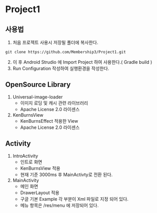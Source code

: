 # Project1

## 사용법
1. 처음 프로젝트 사용시 저장될 폴더에 복사한다.
```
git clone https://github.com/Membership3/Project1.git
```
2. 이 후 Android Strudio 에 Import Project 하여 사용한다.( Gradle build )
3. Run Configuration 작성하여 실행환경을 작성한다.

## OpenSource Library
1. Universal-image-loader
	- 이미지 로딩 및 캐시 관련 라이브러리
	- Apache License 2.0 라이센스
2. KenBurnsView
	- KenBurnsEffect 적용한 View
	- Apache License 2.0 라이센스
				
## Activity
1. IntroActivity
	- 인트로 화면
	- KenBurnsView 적용
	- 현재 기준 3000ms 후 MainActivty로 전환 된다.
2. MainActivity
	- 메인 화면
	- DrawerLayout 적용
	- 구글 기본 Example 각 부분이 Xml 파일로 지정 되어 있다.
	- 메뉴 항목은 /res/menu 에 저장되어 있다.